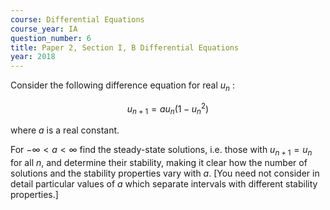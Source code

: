 ```yaml
---
course: Differential Equations
course_year: IA
question_number: 6
title: Paper 2, Section I, B Differential Equations
year: 2018
---
```




Consider the following difference equation for real $u_{n}$ :

$$u_{n+1}=a u_{n}\left(1-u_{n}^{2}\right)$$

where $a$ is a real constant.

For $-\infty<a<\infty$ find the steady-state solutions, i.e. those with $u_{n+1}=u_{n}$ for all $n$, and determine their stability, making it clear how the number of solutions and the stability properties vary with $a$. [You need not consider in detail particular values of $a$ which separate intervals with different stability properties.]